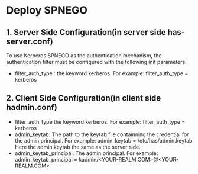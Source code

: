 Deploy SPNEGO
================

## 1. Server Side Configuration(in server side has-server.conf)

To use Kerberos SPNEGO as the authentication mechanism, the authentication filter must be configured with the following init parameters:
- filter_auth_type : the keyword kerberos. For example: filter_auth_type = kerberos

## 2. Client Side Configuration(in client side hadmin.conf)

- filter_auth_type the keyword kerberos.  For example: filter_auth_type = kerberos
- admin_keytab: The path to the keytab file containning the credential for the admin principal. For example: admin_keytab = /etc/has/admin.keytab Here the admin.keytab the same as the server side.
- admin_keytab_principal: The admin principal. For example: admin_keytab_principal = kadmin/<YOUR-REALM.COM>@<YOUR-REALM.COM>
